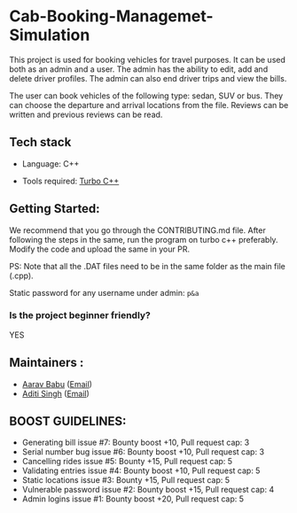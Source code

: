 # Cab-Booking-Managemet-Simulation

This project is used for booking vehicles for travel purposes. It can be used both as an admin and a user. The admin has the ability to edit, add and delete driver profiles. The admin can also end driver trips and view the bills.

The user can book vehicles of the following type: sedan, SUV or bus. They can choose the departure and arrival locations from the file. Reviews can be written and previous reviews can be read. 


## Tech stack

- Language: C++

- Tools required: [Turbo C++](https://developerinsider.co/download-turbo-c-for-windows-7-8-8-1-and-windows-10-32-64-bit-full-screen/)


## Getting Started:

We recommend that you go through the CONTRIBUTING.md file.
After following the steps in the same, run the program on turbo c++ preferably.
Modify the code and upload the same in your PR.

PS: Note that all the .DAT files need to be in the same folder as the main file (.cpp).

Static password for any username under admin: ``p&a``

### Is the project beginner friendly?
YES 

## Maintainers :

- [Aarav Babu](https://github.com/aarav-babu)  ([Email](aaravbabu2002@gmail.com))
- [Aditi Singh](https://github.com/aditi-singh2)  ([Email](aditisingh02430@gmail.com))

## BOOST GUIDELINES:

- Generating bill issue #7:     Bounty boost +10, Pull request cap: 3
- Serial number bug issue #6:   Bounty boost +10, Pull request cap: 3
- Cancelling rides issue #5:    Bounty +15, Pull request cap: 5
- Validating entries issue #4:  Bounty boost +10, Pull request cap: 5
- Static locations issue #3:    Bounty +15, Pull request cap: 5
- Vulnerable password issue #2: Bounty boost +15, Pull request cap: 4
- Admin logins issue #1:        Bounty boost +20, Pull request cap: 5

